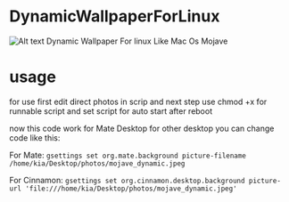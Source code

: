 # DynamicWallpaperForLinux

![Alt text](https://raw.githubusercontent.com/kiahamedi/DynamicWallpaperForLinux/master/Screenshot%20at%202018-10-24%2023-52-38.png "Optional title")
Dynamic Wallpaper For linux Like Mac Os Mojave

# usage
for use first edit direct photos in scrip and next step use chmod +x for runnable script and set script for auto start after reboot

now this code work for Mate Desktop for other desktop you can change code like this:

For Mate:
`gsettings set org.mate.background picture-filename /home/kia/Desktop/photos/mojave_dynamic.jpeg`

For Cinnamon:
`gsettings set org.cinnamon.desktop.background picture-url 'file:///home/kia/Desktop/photos/mojave_dynamic.jpeg'`

